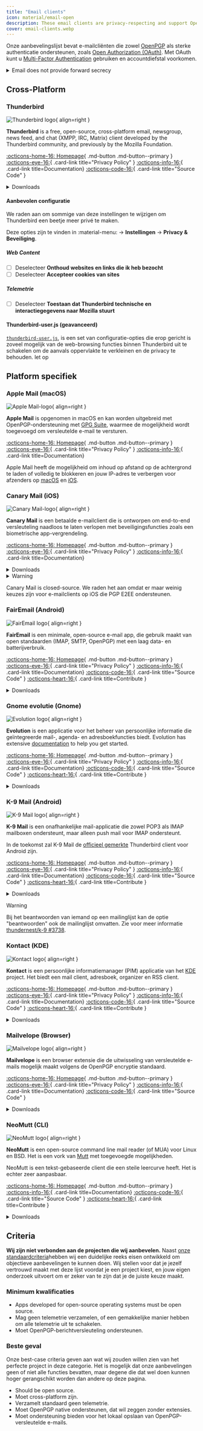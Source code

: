 ```yaml
---
title: "Email clients"
icon: material/email-open
description: These email clients are privacy-respecting and support OpenPGP email encryption.
cover: email-clients.webp
---
```


Onze aanbevelingslijst bevat e-mailcliënten die zowel [OpenPGP](encryption.md#openpgp) als sterke authenticatie ondersteunen, zoals [Open Authorization (OAuth)](https://en.wikipedia.org/wiki/OAuth). Met OAuth kunt u [Multi-Factor Authentication](basics/multi-factor-authentication.md) gebruiken en accountdiefstal voorkomen.

<details class="warning" markdown>
<summary>Email does not provide forward secrecy</summary>

When using end-to-end encryption (E2EE) technology like OpenPGP, email will still have [some metadata](email.md#email-metadata-overview) that is not encrypted in the header of the email.

OpenPGP also does not support [forward secrecy](https://en.wikipedia.org/wiki/Forward_secrecy), which means if either your or the recipient's private key is ever stolen, all previous messages encrypted with it will be exposed: [How do I protect my private keys?](basics/email-security.md) Consider using a medium that provides forward secrecy:

[Real-time Communication](real-time-communication.md ""){.md-button}

</details>

## Cross-Platform

### Thunderbird

<div class="admonition recommendation" markdown>

![Thunderbird logo](assets/img/email-clients/thunderbird.svg){ align=right }

**Thunderbird** is a free, open-source, cross-platform email, newsgroup, news feed, and chat (XMPP, IRC, Matrix) client developed by the Thunderbird community, and previously by the Mozilla Foundation.

[:octicons-home-16: Homepage](https://thunderbird.net){ .md-button .md-button--primary }
[:octicons-eye-16:](https://mozilla.org/privacy/thunderbird){ .card-link title="Privacy Policy" }
[:octicons-info-16:](https://support.mozilla.org/products/thunderbird){ .card-link title=Documentation}
[:octicons-code-16:](https://hg.mozilla.org/comm-central){ .card-link title="Source Code" }

<details class="downloads" markdown>
<summary>Downloads</summary>

- [:simple-windows11: Windows](https://thunderbird.net)
- [:simple-apple: macOS](https://thunderbird.net)
- [:simple-linux: Linux](https://thunderbird.net)
- [:simple-flathub: Flathub](https://flathub.org/apps/details/org.mozilla.Thunderbird)

</details>

</div>

#### Aanbevolen configuratie

We raden aan om sommige van deze instellingen te wijzigen om Thunderbird een beetje meer privé te maken.

Deze opties zijn te vinden in :material-menu: → **Instellingen** → **Privacy & Beveiliging**.

##### Web Content

- [ ] Deselecteer  **Onthoud websites en links die ik heb bezocht**
- [ ] Deselecteer  **Accepteer cookies van sites**

##### Telemetrie

- [ ] Deselecteer  **Toestaan dat Thunderbird technische en interactiegegevens naar Mozilla stuurt**

#### Thunderbird-user.js (geavanceerd)

[`thunderbird-user.js`](https://github.com/HorlogeSkynet/thunderbird-user.js), is een set van configuratie-opties die erop gericht is zoveel mogelijk van de web-browsing functies binnen Thunderbird uit te schakelen om de aanvals oppervlakte te verkleinen en de privacy te behouden. let op

## Platform specifiek

### Apple Mail (macOS)

<div class="admonition recommendation" markdown>

![Apple Mail-logo](assets/img/email-clients/applemail.png){ align=right }

**Apple Mail** is opgenomen in macOS en kan worden uitgebreid met OpenPGP-ondersteuning met [GPG Suite](/encryption/#gpg-suite), waarmee de mogelijkheid wordt toegevoegd om versleutelde e-mail te versturen.

[:octicons-home-16: Homepage](https://support.apple.com/guide/mail/welcome/mac){ .md-button .md-button--primary }
[:octicons-eye-16:](https://apple.com/legal/privacy/en-ww){ .card-link title="Privacy Policy" }
[:octicons-info-16:](https://support.apple.com/mail){ .card-link title=Documentation}

</details>

</div>

Apple Mail heeft de mogelijkheid om inhoud op afstand op de achtergrond te laden of volledig te blokkeren en jouw IP-adres te verbergen voor afzenders op [macOS](https://support.apple.com/guide/mail/mlhl03be2866/mac) en [iOS](https://support.apple.com/guide/iphone/iphf084865c7/ios).

### Canary Mail (iOS)

<div class="admonition recommendation" markdown>

![Canary Mail-logo](assets/img/email-clients/canarymail.svg){ align=right }

**Canary Mail** is een betaalde e-mailclient die is ontworpen om end-to-end versleuteling naadloos te laten verlopen met beveiligingsfuncties zoals een biometrische app-vergrendeling.

[:octicons-home-16: Homepage](https://canarymail.io){ .md-button .md-button--primary }
[:octicons-eye-16:](https://canarymail.io/privacy.html){ .card-link title="Privacy Policy" }
[:octicons-info-16:](https://canarymail.zendesk.com){ .card-link title=Documentation}

<details class="downloads" markdown>
<summary>Downloads</summary>

- [:simple-googleplay: Google Play](https://play.google.com/store/apps/details?id=io.canarymail.android)
- [:simple-appstore: App Store](https://apps.apple.com/app/id1236045954)
- [:simple-windows11: Windows](https://canarymail.io/downloads.html)

</details>

</div>

<details class="warning" markdown>
<summary>Warning</summary>

Canary Mail heeft pas onlangs een Windows- en Android-client uitgebracht, hoewel die volgens ons niet zo stabiel zijn als hun iOS- en Mac-tegenhangers.

</details>

Canary Mail is closed-source. We raden het aan omdat er maar weinig keuzes zijn voor e-mailclients op iOS die PGP E2EE ondersteunen.

### FairEmail (Android)

<div class="admonition recommendation" markdown>

![FairEmail logo](assets/img/email-clients/fairemail.svg){ align=right }

**FairEmail** is een minimale, open-source e-mail app, die gebruik maakt van open standaarden (IMAP, SMTP, OpenPGP) met een laag data- en batterijverbruik.

[:octicons-home-16: Homepage](https://email.faircode.eu){ .md-button .md-button--primary }
[:octicons-eye-16:](https://github.com/M66B/FairEmail/blob/master/PRIVACY.md){ .card-link title="Privacy Policy" }
[:octicons-info-16:](https://github.com/M66B/FairEmail/blob/master/FAQ.md){ .card-link title=Documentation}
[:octicons-code-16:](https://github.com/M66B/FairEmail){ .card-link title="Source Code" }
[:octicons-heart-16:](https://email.faircode.eu/donate){ .card-link title=Contribute }

<details class="downloads" markdown>
<summary>Downloads</summary>

- [:simple-googleplay: Google Play](https://play.google.com/store/apps/details?id=eu.faircode.email)
- [:simple-github: GitHub](https://github.com/M66B/FairEmail/releases)

</details>

</div>

### Gnome evolutie (Gnome)

<div class="admonition recommendation" markdown>

![Evolution logo](assets/img/email-clients/evolution.svg){ align=right }

**Evolution** is een applicatie voor het beheer van persoonlijke informatie die geïntegreerde mail-, agenda- en adresboekfuncties biedt. Evolution has extensive [documentation](https://help.gnome.org/users/evolution/stable) to help you get started.

[:octicons-home-16: Homepage](https://wiki.gnome.org/Apps/Evolution){ .md-button .md-button--primary }
[:octicons-eye-16:](https://wiki.gnome.org/Apps/Evolution/PrivacyPolicy){ .card-link title="Privacy Policy" }
[:octicons-info-16:](https://help.gnome.org/users/evolution/stable){ .card-link title=Documentation}
[:octicons-code-16:](https://gitlab.gnome.org/GNOME/evolution){ .card-link title="Source Code" }
[:octicons-heart-16:](https://gnome.org/donate){ .card-link title=Contribute }

<details class="downloads" markdown>
<summary>Downloads</summary>

- [:simple-flathub: Flathub](https://flathub.org/apps/details/org.gnome.Evolution)

</details>

</div>

### K-9 Mail (Android)

<div class="admonition recommendation" markdown>

![K-9 Mail logo](assets/img/email-clients/k9mail.svg){ align=right }

**K-9 Mail** is een onafhankelijke mail-applicatie die zowel POP3 als IMAP mailboxen ondersteunt, maar alleen push mail voor IMAP ondersteunt.

In de toekomst zal K-9 Mail de [officieel gemerkte](https://k9mail.app/2022/06/13/K-9-Mail-and-Thunderbird.html) Thunderbird client voor Android zijn.

[:octicons-home-16: Homepage](https://k9mail.app){ .md-button .md-button--primary }
[:octicons-eye-16:](https://k9mail.app/privacy){ .card-link title="Privacy Policy" }
[:octicons-info-16:](https://docs.k9mail.app){ .card-link title=Documentation}
[:octicons-code-16:](https://github.com/thundernest/k-9){ .card-link title="Source Code" }
[:octicons-heart-16:](https://k9mail.app/contribute){ .card-link title=Contribute }

<details class="downloads" markdown>
<summary>Downloads</summary>

- [:simple-googleplay: Google Play](https://play.google.com/store/apps/details?id=com.fsck.k9)
- [:simple-github: GitHub](https://github.com/thundernest/k-9/releases)

</details>

</div>

<div class="admonition warning" markdown>
<p class="admonition-title">Warning</p>

Bij het beantwoorden van iemand op een mailinglijst kan de optie "beantwoorden" ook de mailinglijst omvatten. Zie voor meer informatie [thundernest/k-9 #3738](https://github.com/thundernest/k-9/issues/3738).

</div>

### Kontact (KDE)

<div class="admonition recommendation" markdown>

![Kontact logo](assets/img/email-clients/kontact.svg){ align=right }

**Kontact** is een persoonlijke informatiemanager (PIM) applicatie van het [KDE](https://kde.org) project. Het biedt een mail client, adresboek, organizer en RSS client.

[:octicons-home-16: Homepage](https://kontact.kde.org){ .md-button .md-button--primary }
[:octicons-eye-16:](https://kde.org/privacypolicy-apps){ .card-link title="Privacy Policy" }
[:octicons-info-16:](https://kontact.kde.org/users){ .card-link title=Documentation}
[:octicons-code-16:](https://invent.kde.org/pim/kmail){ .card-link title="Source Code" }
[:octicons-heart-16:](https://kde.org/community/donations){ .card-link title=Contribute }

<details class="downloads" markdown>
<summary>Downloads</summary>

- [:simple-linux: Linux](https://kontact.kde.org/download)
- [:simple-flathub: Flathub](https://flathub.org/apps/details/org.kde.kontact)

</details>

</div>

### Mailvelope (Browser)

<div class="admonition recommendation" markdown>

![Mailvelope logo](assets/img/email-clients/mailvelope.svg){ align=right }

**Mailvelope** is een browser extensie die de uitwisseling van versleutelde e-mails mogelijk maakt volgens de OpenPGP encryptie standaard.

[:octicons-home-16: Homepage](https://mailvelope.com){ .md-button .md-button--primary }
[:octicons-eye-16:](https://mailvelope.com/privacy-policy){ .card-link title="Privacy Policy" }
[:octicons-info-16:](https://mailvelope.com/faq){ .card-link title=Documentation}
[:octicons-code-16:](https://github.com/mailvelope/mailvelope){ .card-link title="Source Code" }

<details class="downloads" markdown>
<summary>Downloads</summary>

- [:simple-firefoxbrowser: Firefox](https://addons.mozilla.org/firefox/addon/mailvelope)
- [:simple-googlechrome: Chrome](https://chrome.google.com/webstore/detail/mailvelope/kajibbejlbohfaggdiogboambcijhkke)
- [:simple-microsoftedge: Edge](https://microsoftedge.microsoft.com/addons/detail/mailvelope/dgcbddhdhjppfdfjpciagmmibadmoapc)

</details>

</div>

### NeoMutt (CLI)

<div class="admonition recommendation" markdown>

![NeoMutt logo](assets/img/email-clients/mutt.svg){ align=right }

**NeoMutt** is een open-source command line mail reader (of MUA) voor Linux en BSD. Het is een vork van [Mutt](https://en.wikipedia.org/wiki/Mutt_(email_client)) met toegevoegde mogelijkheden.

NeoMutt is een tekst-gebaseerde client die een steile leercurve heeft. Het is echter zeer aanpasbaar.

[:octicons-home-16: Homepage](https://neomutt.org){ .md-button .md-button--primary }
[:octicons-info-16:](https://neomutt.org/guide){ .card-link title=Documentation}
[:octicons-code-16:](https://github.com/neomutt/neomutt){ .card-link title="Source Code" }
[:octicons-heart-16:](https://paypal.com/paypalme/russon){ .card-link title=Contribute }

<details class="downloads" markdown>
<summary>Downloads</summary>

- [:simple-apple: macOS](https://neomutt.org/distro)
- [:simple-linux: Linux](https://neomutt.org/distro)

</details>

</div>

## Criteria

**Wij zijn niet verbonden aan de projecten die wij aanbevelen.** Naast [onze standaardcriteria](about/criteria.md)hebben wij een duidelijke reeks eisen ontwikkeld om objectieve aanbevelingen te kunnen doen. Wij stellen voor dat je jezelf vertrouwd maakt met deze lijst voordat je een project kiest, en jouw eigen onderzoek uitvoert om er zeker van te zijn dat je de juiste keuze maakt.

### Minimum kwalificaties

- Apps developed for open-source operating systems must be open source.
- Mag geen telemetrie verzamelen, of een gemakkelijke manier hebben om alle telemetrie uit te schakelen.
- Moet OpenPGP-berichtversleuteling ondersteunen.

### Beste geval

Onze best-case criteria geven aan wat wij zouden willen zien van het perfecte project in deze categorie. Het is mogelijk dat onze aanbevelingen geen of niet alle functies bevatten, maar degene die dat wel doen kunnen hoger gerangschikt worden dan andere op deze pagina.

- Should be open source.
- Moet cross-platform zijn.
- Verzamelt standaard geen telemetrie.
- Moet OpenPGP native ondersteunen, dat wil zeggen zonder extensies.
- Moet ondersteuning bieden voor het lokaal opslaan van OpenPGP-versleutelde e-mails.
